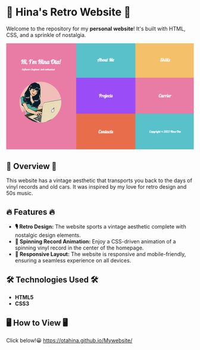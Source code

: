 # 🌟 Hina's Retro Website 🌟

Welcome to the repository for my **personal website**! It's built with HTML, CSS, and a sprinkle of nostalgia. 

![Preview of Hina's Retro Website](./preview.png)

## 🚀 Overview 🚀

This website has a vintage aesthetic that transports you back to the days of vinyl records and old cars. It was inspired by my love for retro design and 50s music. 

## 🔥 Features 🔥

* **🎙 Retro Design:** The website sports a vintage aesthetic complete with nostalgic design elements. 
* **💽 Spinning Record Animation:** Enjoy a CSS-driven animation of a spinning vinyl record in the center of the homepage. 
* **📱 Responsive Layout:** The website is responsive and mobile-friendly, ensuring a seamless experience on all devices.

## 🛠 Technologies Used 🛠

* **HTML5**
* **CSS3**

## 🖥 How to View 🖥

Click below!😀
https://otahina.github.io/Mywebsite/

